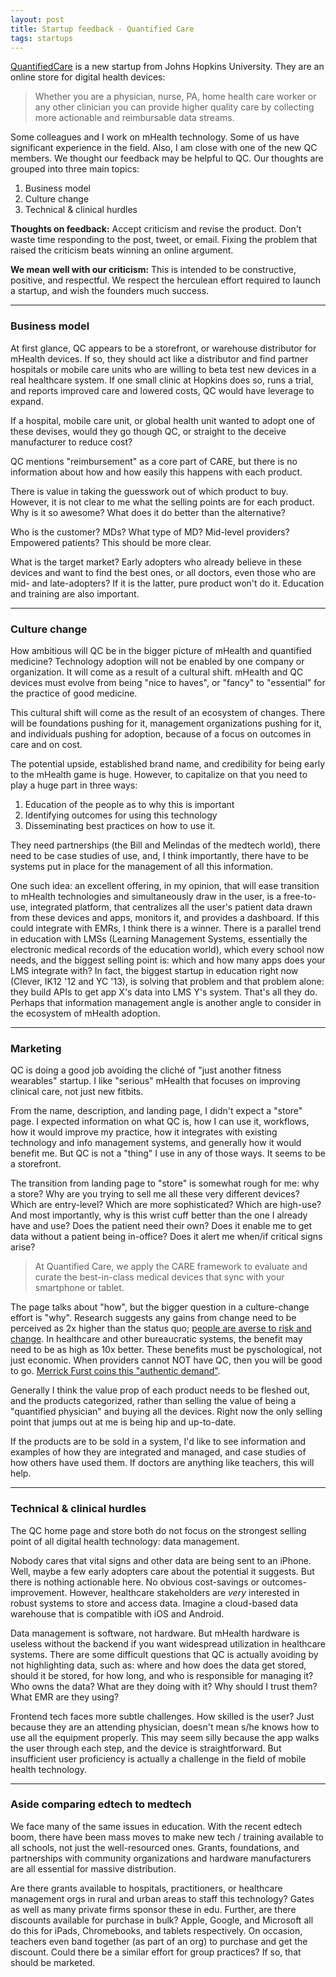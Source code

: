 ```yaml
---
layout: post
title: Startup feedback - Quantified Care
tags: startups
---
```


[QuantifiedCare](http://www.quantifiedcare.com/) is a new startup from Johns Hopkins University. They are an online store for digital health devices:

> Whether you are a physician, nurse, PA, home health care worker or any other clinician you can provide higher quality care by collecting more actionable and reimbursable data streams.

Some colleagues and I work on mHealth technology. Some of us have significant experience in the field. Also, I am close with one of the new QC members. We thought our feedback may be helpful to QC. Our thoughts are grouped into three main topics:

1. Business model
2. Culture change
3. Technical & clinical hurdles

**Thoughts on feedback:** Accept criticism and revise the product. Don't waste time responding to the post, tweet, or email. Fixing the problem that raised the criticism beats winning an online argument.

**We mean well with our criticism:** This is intended to be constructive, positive, and respectful. We respect the herculean effort required to launch a startup, and wish the founders much success.

----------

### Business model

At first glance, QC appears to be a storefront, or warehouse distributor for mHealth devices. If so, they should act like a distributor and find partner hospitals or mobile care units who are willing to beta test new devices in a real healthcare system. If one small clinic at Hopkins does so, runs a trial, and reports improved care and lowered costs, QC would have leverage to expand.

If a hospital, mobile care unit, or global health unit wanted to adopt one of these devises, would they go though QC, or straight to the deceive manufacturer to reduce cost?

QC mentions "reimbursement" as a core part of CARE, but there is no information about how and how easily this happens with each product.

There is value in taking the guesswork out of which product to buy. However, it is not clear to me what the selling points are for each product. Why is it so awesome? What does it do better than the alternative?

Who is the customer? MDs? What type of MD? Mid-level providers? Empowered patients? This should be more clear.

What is the target market? Early adopters who already believe in these devices and want to find the best ones, or all doctors, even those who are mid- and late-adopters? If it is the latter, pure product won't do it. Education and training are also important.

----------

### Culture change

How ambitious will QC be in the bigger picture of mHealth and quantified medicine? Technology adoption will not be enabled by one company or organization. It will come as a result of a cultural shift. mHealth and QC devices must evolve from being "nice to haves", or "fancy" to "essential" for the practice of good medicine.

This cultural shift will come as the result of an ecosystem of changes. There will be foundations pushing for it, management organizations pushing for it, and individuals pushing for adoption, because of a focus on outcomes in care and on cost.

The potential upside, established brand name, and credibility for being early to the mHealth game is huge. However, to capitalize on that you need to play a huge part in three ways:

1. Education of the people as to why this is important
2. Identifying outcomes for using this technology
3. Disseminating best practices on how to use it.

They need partnerships (the Bill and Melindas of the medtech world), there need to be case studies of use, and, I think importantly, there have to be systems put in place for the management of all this information.

One such idea: an excellent offering, in my opinion, that will ease transition to mHealth technologies and simultaneously draw in the user, is a free-to-use, integrated platform, that centralizes all the user's patient data drawn from these devices and apps, monitors it, and provides a dashboard. If this could integrate with EMRs, I think there is a winner. There is a parallel trend in education with LMSs (Learning Management Systems, essentially the electronic medical records of the education world), which every school now needs, and the biggest selling point is: which and how many apps does your LMS integrate with? In fact, the biggest startup in education right now (Clever, IK12 '12 and YC '13), is solving that problem and that problem alone: they build APIs to get app X's data into LMS Y's system. That's all they do. Perhaps that information management angle is another angle to consider in the ecosystem of mHealth adoption.

----------

### Marketing

QC is doing a good job avoiding the cliché of "just another fitness wearables" startup. I like "serious" mHealth that focuses on improving clinical care, not just new fitbits.

From the name, description, and landing page, I didn't expect a "store" page. I expected information on what QC is, how I can use it, workflows, how it would improve my practice, how it integrates with existing technology and info management systems, and generally how it would benefit me. But QC is not a "thing" I use in any of those ways. It seems to be a storefront.

The transition from landing page to "store" is somewhat rough for me: why a store? Why are you trying to sell me all these very different devices? Which are entry-level? Which are more sophisticated? Which are high-use? And most importantly, why is this wrist cuff better than the one I already have and use? Does the patient need their own? Does it enable me to get data without a patient being in-office? Does it alert me when/if critical signs arise?

> At Quantified Care, we apply the CARE framework to evaluate and curate the best-in-class medical devices that sync with your smartphone or tablet.

The page talks about "how", but the bigger question in a culture-change effort is "why". Research suggests any gains from change need to be perceived as 2x higher than the status quo; [people are averse to risk and change](https://en.wikipedia.org/wiki/Loss_aversion). In healthcare and other bureaucratic systems, the benefit may need to be as high as 10x better. These benefits must be pyschological, not just economic. When providers cannot NOT have QC, then you will be good to go. [Merrick Furst coins this "authentic demand"](http://flashpoint.gatech.edu/jobs-you-cant-not-do/).

Generally I think the value prop of each product needs to be fleshed out, and the products categorized, rather than selling the value of being a "quantified physician" and buying all the devices. Right now the only selling point that jumps out at me is being hip and up-to-date.

If the products are to be sold in a system, I'd like to see information and examples of how they are integrated and managed, and case studies of how others have used them. If doctors are anything like teachers, this will help.

----------

### Technical & clinical hurdles

The QC home page and store both do not focus on the strongest selling point of all digital health technology: data management.

Nobody cares that vital signs and other data are being sent to an iPhone. Well, maybe a few early adopters care about the potential it suggests. But there is nothing actionable here. No obvious cost-savings or outcomes-improvement. However, healthcare stakeholders are *very* interested in robust systems to store and access data. Imagine a cloud-based data warehouse that is compatible with iOS and Android.

Data management is software, not hardware. But mHealth hardware is useless without the backend if you want widespread utilization in healthcare systems. There are some difficult questions that QC is actually avoiding by not highlighting data, such as: where and how does the data get stored, should it be stored, for how long, and who is responsible for managing it? Who owns the data? What are they doing with it? Why should I trust them? What EMR are they using?

Frontend tech faces more subtle challenges. How skilled is the user? Just because they are an attending physician, doesn't mean s/he knows how to use all the equipment properly. This may seem silly because the app walks the user through each step, and the device is straightforward. But insufficient user proficiency is actually a challenge in the field of mobile health technology.

----------

### Aside comparing edtech to medtech

We face many of the same issues in education. With the recent edtech boom, there have been mass moves to make new tech / training available to all schools, not just the well-resourced ones. Grants, foundations, and partnerships with community organizations and hardware manufacturers are all essential for massive distribution.

Are there grants available to hospitals, practitioners, or healthcare management orgs in rural and urban areas to staff this technology? Gates as well as many private firms sponsor these in edu. Further, are there discounts available for purchase in bulk? Apple, Google, and Microsoft all do this for iPads, Chromebooks, and tablets respectively. On occasion, teachers even band together (as part of an org) to purchase and get the discount. Could there be a similar effort for group practices? If so, that should be marketed.
